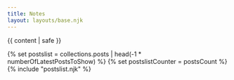```yaml
---
title: Notes
layout: layouts/base.njk
---
```


{{ content | safe }}

{% set postslist = collections.posts | head(-1 * numberOfLatestPostsToShow) %}
{% set postslistCounter = postsCount %}
{% include "postslist.njk" %}